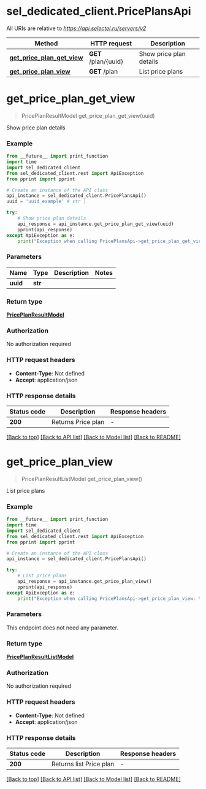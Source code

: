 # sel_dedicated_client.PricePlansApi

All URIs are relative to *https://api.selectel.ru/servers/v2*

Method | HTTP request | Description
------------- | ------------- | -------------
[**get_price_plan_get_view**](PricePlansApi.md#get_price_plan_get_view) | **GET** /plan/{uuid} | Show price plan details
[**get_price_plan_view**](PricePlansApi.md#get_price_plan_view) | **GET** /plan | List price plans


# **get_price_plan_get_view**
> PricePlanResultModel get_price_plan_get_view(uuid)

Show price plan details

### Example

```python
from __future__ import print_function
import time
import sel_dedicated_client
from sel_dedicated_client.rest import ApiException
from pprint import pprint

# Create an instance of the API class
api_instance = sel_dedicated_client.PricePlansApi()
uuid = 'uuid_example' # str | 

try:
    # Show price plan details
    api_response = api_instance.get_price_plan_get_view(uuid)
    pprint(api_response)
except ApiException as e:
    print("Exception when calling PricePlansApi->get_price_plan_get_view: %s\n" % e)
```

### Parameters

Name | Type | Description  | Notes
------------- | ------------- | ------------- | -------------
 **uuid** | **str**|  | 

### Return type

[**PricePlanResultModel**](PricePlanResultModel.md)

### Authorization

No authorization required

### HTTP request headers

 - **Content-Type**: Not defined
 - **Accept**: application/json

### HTTP response details
| Status code | Description | Response headers |
|-------------|-------------|------------------|
**200** | Returns Price plan |  -  |

[[Back to top]](#) [[Back to API list]](../README.md#documentation-for-api-endpoints) [[Back to Model list]](../README.md#documentation-for-models) [[Back to README]](../README.md)

# **get_price_plan_view**
> PricePlanResultListModel get_price_plan_view()

List price plans

### Example

```python
from __future__ import print_function
import time
import sel_dedicated_client
from sel_dedicated_client.rest import ApiException
from pprint import pprint

# Create an instance of the API class
api_instance = sel_dedicated_client.PricePlansApi()

try:
    # List price plans
    api_response = api_instance.get_price_plan_view()
    pprint(api_response)
except ApiException as e:
    print("Exception when calling PricePlansApi->get_price_plan_view: %s\n" % e)
```

### Parameters
This endpoint does not need any parameter.

### Return type

[**PricePlanResultListModel**](PricePlanResultListModel.md)

### Authorization

No authorization required

### HTTP request headers

 - **Content-Type**: Not defined
 - **Accept**: application/json

### HTTP response details
| Status code | Description | Response headers |
|-------------|-------------|------------------|
**200** | Returns list Price plan |  -  |

[[Back to top]](#) [[Back to API list]](../README.md#documentation-for-api-endpoints) [[Back to Model list]](../README.md#documentation-for-models) [[Back to README]](../README.md)

